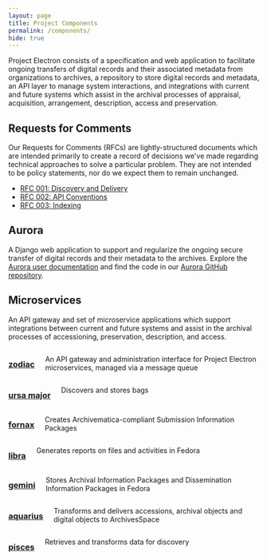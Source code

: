 ```yaml
---
layout: page
title: Project Components
permalink: /components/
hide: true
---
```


Project Electron consists of a specification and web application to facilitate ongoing transfers of digital records and their associated metadata from organizations to archives, a repository to store digital records and metadata, an API layer to manage system interactions, and integrations with current and future systems which assist in the archival processes of appraisal, acquisition, arrangement, description, access and preservation.

## Requests for Comments

Our Requests for Comments (RFCs) are lightly-structured documents which are intended primarily to create a record of decisions we've made regarding technical approaches to solve a particular problem. They are not intended to be policy statements, nor do we expect them to remain unchanged.

  - [RFC 001: Discovery and Delivery](https://github.com/RockefellerArchiveCenter/project_electron/blob/master/rfcs/001-discovery-and-delivery.md)
  - [RFC 002: API Conventions](https://github.com/RockefellerArchiveCenter/project_electron/blob/master/rfcs/002-api-conventions.md)
  - [RFC 003: Indexing](https://github.com/RockefellerArchiveCenter/project_electron/blob/master/rfcs/003-indexing.md)

## Aurora
A Django web application to support and regularize the ongoing secure transfer of digital records
and their metadata to the archives. Explore the [Aurora user documentation](https://docs.rockarch.org/aurora/) and find the code in our [Aurora GitHub repository](https://github.com/RockefellerArchiveCenter/aurora).

## Microservices
An API gateway and set of microservice applications which support integrations between current and future systems and assist in the archival
processes of accessioning, preservation, description, and access.

<div class="container equal-height">
  <div class= "twelve columns card">
    <h3>
      <a href="https://github.com/RockefellerArchiveCenter/zodiac">zodiac</a>
    </h3>
    <p>An API gateway and administration interface for Project Electron microservices, managed via a message queue</p>
  </div>
</div>

<div class="container equal-height">
  <div class= "six columns card">
    <h3>
      <a href="https://github.com/RockefellerArchiveCenter/ursa_major">ursa major</a>
    </h3>
    <p>Discovers and stores bags</p>
  </div>

  <div class= "six columns card">
    <h3>
      <a href="https://github.com/RockefellerArchiveCenter/fornax">fornax</a>
    </h3>
    <p>Creates Archivematica-compliant Submission Information Packages</p>
  </div>
</div>

<div class="container equal-height">
  <div class= "six columns card">
    <h3>
      <a href="https://github.com/RockefellerArchiveCenter/libra">libra</a>
    </h3>
    <p>Generates reports on files and activities in Fedora</p>
  </div>

  <div class= "six columns card">
    <h3>
      <a href="https://github.com/RockefellerArchiveCenter/gemini">gemini</a>
    </h3>
    <p>Stores Archival Information Packages and Dissemination Information Packages in Fedora</p>
  </div>
</div>

<div class="container equal-height">
  <div class= "six columns card">
    <h3>
      <a href="https://github.com/RockefellerArchiveCenter/aquarius">aquarius</a>
    </h3>
    <p>Transforms and delivers accessions, archival objects and digital objects to ArchivesSpace</p>
  </div>

  <div class= "six columns card">
    <h3>
      <a href="https://github.com/RockefellerArchiveCenter/pisces">pisces</a>
    </h3>
    <p>Retrieves and transforms data for discovery</p>
  </div>
</div>
